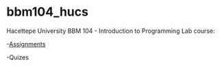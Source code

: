 # bbm104_hucs
Hacettepe University BBM 104 - Introduction to Programming Lab course:


-[Assignments](https://github.com/zgeblbl/bbm104_hucs/tree/main/BBM%20104/Assignments)


-Quizes

